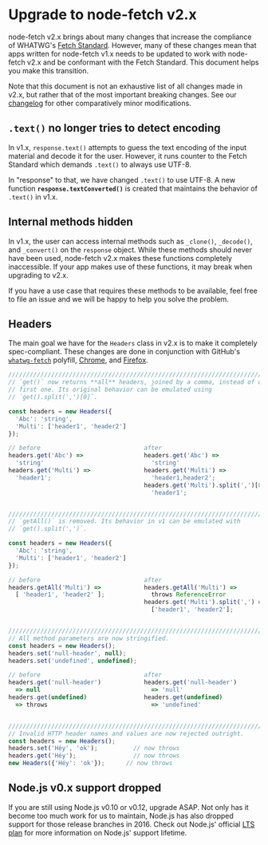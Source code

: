# Upgrade to node-fetch v2.x

node-fetch v2.x brings about many changes that increase the compliance of
WHATWG's [Fetch Standard][whatwg-fetch]. However, many of these changes mean
that apps written for node-fetch v1.x needs to be updated to work with
node-fetch v2.x and be conformant with the Fetch Standard. This document helps
you make this transition.

Note that this document is not an exhaustive list of all changes made in v2.x,
but rather that of the most important breaking changes. See our [changelog] for
other comparatively minor modifications.

## `.text()` no longer tries to detect encoding

In v1.x, `response.text()` attempts to guess the text encoding of the input
material and decode it for the user. However, it runs counter to the Fetch
Standard which demands `.text()` to always use UTF-8.

In "response" to that, we have changed `.text()` to use UTF-8. A new function
**`response.textConverted()`** is created that maintains the behavior of
`.text()` in v1.x.

## Internal methods hidden

In v1.x, the user can access internal methods such as `_clone()`, `_decode()`,
and `_convert()` on the `response` object. While these methods should never
have been used, node-fetch v2.x makes these functions completely inaccessible.
If your app makes use of these functions, it may break when upgrading to v2.x.

If you have a use case that requires these methods to be available, feel free
to file an issue and we will be happy to help you solve the problem.

## Headers

The main goal we have for the `Headers` class in v2.x is to make it completely
spec-compliant. These changes are done in conjunction with GitHub's
[`whatwg-fetch`][gh-fetch] polyfill, [Chrome][chrome-headers], and
[Firefox][firefox-headers].

```js
//////////////////////////////////////////////////////////////////////////////
// `get()` now returns **all** headers, joined by a comma, instead of only the
// first one. Its original behavior can be emulated using
// `get().split(',')[0]`.

const headers = new Headers({
  'Abc': 'string',
  'Multi': ['header1', 'header2']
});

// before                             after
headers.get('Abc') =>                 headers.get('Abc') =>
  'string'                              'string'
headers.get('Multi') =>               headers.get('Multi') =>
  'header1';                            'header1,header2';
                                      headers.get('Multi').split(',')[0] =>
                                        'header1';


//////////////////////////////////////////////////////////////////////////////
// `getAll()` is removed. Its behavior in v1 can be emulated with
// `get().split(',')`.

const headers = new Headers({
  'Abc': 'string',
  'Multi': ['header1', 'header2']
});

// before                             after
headers.getAll('Multi') =>            headers.getAll('Multi') =>
  [ 'header1', 'header2' ];             throws ReferenceError
                                      headers.get('Multi').split(',') =>
                                        ['header1', 'header2'];


//////////////////////////////////////////////////////////////////////////////
// All method parameters are now stringified.
const headers = new Headers();
headers.set('null-header', null);
headers.set('undefined', undefined);

// before                             after
headers.get('null-header')            headers.get('null-header')
  => null                               => 'null'
headers.get(undefined)                headers.get(undefined)
  => throws                             => 'undefined'


//////////////////////////////////////////////////////////////////////////////
// Invalid HTTP header names and values are now rejected outright.
const headers = new Headers();
headers.set('Héy', 'ok');          // now throws
headers.get('Héy');                // now throws
new Headers({'Héy': 'ok'});      // now throws
```

## Node.js v0.x support dropped

If you are still using Node.js v0.10 or v0.12, upgrade ASAP. Not only has it
become too much work for us to maintain, Node.js has also dropped support for
those release branches in 2016. Check out Node.js' official [LTS plan] for more
information on Node.js' support lifetime.

[whatwg-fetch]: https://fetch.spec.whatwg.org/
[lts plan]: https://github.com/nodejs/LTS#lts-plan
[gh-fetch]: https://github.com/github/fetch
[chrome-headers]: https://crbug.com/645492
[firefox-headers]: https://bugzilla.mozilla.org/show_bug.cgi?id=1278275
[changelog]: CHANGELOG.md
